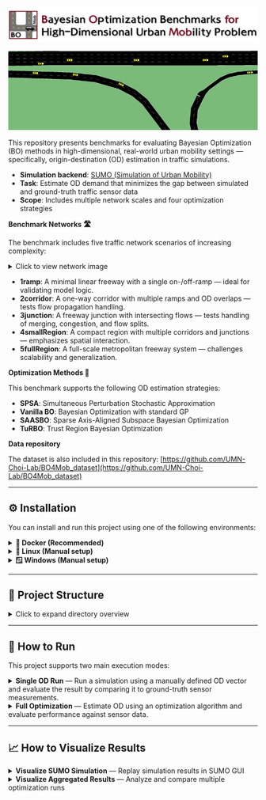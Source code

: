 ![Logo](assets/logo-repo.jpg)

![Intro Movie](assets/intro_movie.gif)

This repository presents benchmarks for evaluating Bayesian Optimization (BO) methods in high-dimensional, real-world urban mobility settings — specifically, origin-destination (OD) estimation in traffic simulations.

- **Simulation backend**: [SUMO (Simulation of Urban Mobility)](https://www.eclipse.org/sumo/)
- **Task**: Estimate OD demand that minimizes the gap between simulated and ground-truth traffic sensor data
- **Scope**: Includes multiple network scales and four optimization strategies

**Benchmark Networks 🛣️**

The benchmark includes five traffic network scenarios of increasing complexity:

<details>
<summary>Click to view network image</summary>

<p align="center">
  <img src="assets/network.jpg" alt="Benchmark Networks" width="650"/>
</p>

</details>

- **1ramp**: A minimal linear freeway with a single on-/off-ramp — ideal for validating model logic.
- **2corridor**: A one-way corridor with multiple ramps and OD overlaps — tests flow propagation handling.
- **3junction**: A freeway junction with intersecting flows — tests handling of merging, congestion, and flow splits.
- **4smallRegion**: A compact region with multiple corridors and junctions — emphasizes spatial interaction.
- **5fullRegion**: A full-scale metropolitan freeway system — challenges scalability and generalization.

**Optimization Methods 🎯**

This benchmark supports the following OD estimation strategies:

- **SPSA**: Simultaneous Perturbation Stochastic Approximation
- **Vanilla BO**: Bayesian Optimization with standard GP
- **SAASBO**: Sparse Axis-Aligned Subspace Bayesian Optimization
- **TuRBO**: Trust Region Bayesian Optimization

**Data repository**

The dataset is also included in this repository: [https://github.com/UMN-Choi-Lab/BO4Mob_dataset](https://github.com/UMN-Choi-Lab/BO4Mob_dataset)

---

## ⚙️ Installation

You can install and run this project using one of the following environments:

<details>
<summary><strong>🐳 Docker (Recommended)</strong></summary>
 This is the easiest and most reproducible way to run the benchmark.

### 🛠️ Step-by-Step

1. **Pull the Docker image from Docker Hub**  
    ```bash
    docker pull choisumn/botrafficsim
    ```
2. **Run the Docker container**
   ```bash
   docker run -it --name container_name choisumn/botrafficsim
   ```
3. **Initialize submodules (if needed)**

    When you run the docker container, SUMO is automatically installed. If the submodule does not work, run the following code:

   ```bash
   git submodule init
   git submodule update  
   ```

3. **Initialize submodules (if needed)**

    You can verify the default installation path by running:

    ```bash
    which sumo
    ```

    This should return the path `/opt/sumo-1.12/bin/sumo`.
   

</details>



<details> <summary><strong>🐧 Linux (Manual setup)</strong></summary>
 Follow this guide if you want to run outside Docker on Ubuntu or similar distributions.

### 🛠️ Step-by-Step

- This guide outlines how to set up the environment and build the project on **Ubuntu 22.04** with **Python 3.10**.

1. **System update & Python installation**

    ```bash
    sudo apt update && sudo apt upgrade -y
    sudo apt install -y python3 python3-pip
    ```

2. **Install required system libraries**
    ```bash
      sudo apt install -y \
          bash \
          curl \
          vim \
          git \
          cmake \
          g++ \
          build-essential \
          libxerces-c-dev \
          libfox-1.6-dev \
          libgdal-dev \
          libproj-dev \
          libgl2ps-dev \
          libsqlite3-dev \
          python3-dev
    ```

3. **Clone the project repository**
    ```bash
      git clone https://github.com/UMN-Choi-Lab/BO4Mob.git
      cd bo-urbanmobility-test
    ```

4. **Install Python dependencies**
    ```bash
      pip install --no-cache-dir -r requirements.txt
    ```

5. **Install and build SUMO**
  - Initialize submodules:
    ```bash
      git submodule init
      git submodule update 
    ```
  - Build SUMO:
    ```bash
      cd sumo/build
      cmake -DCMAKE_INSTALL_PREFIX=/opt/sumo-1.12 ..
      make -j$(nproc)
      sudo make install
    ```
  - Set environment variables:
    ```bash
      echo 'export SUMO_HOME=/opt/sumo-1.12/share/sumo' >> ~/.bashrc
      echo 'export PATH=$PATH:/opt/sumo-1.12/bin' >> ~/.bashrc
      source ~/.bashrc
    ```

6. **(Optional) If python Command Is Not Recognized**
  - If python is not mapped to python3, create the alias manually:
    ```bash
      sudo update-alternatives --install /usr/bin/python python /usr/bin/python3 1
    ```

7. ✅ **Done**
  - You can now run and test your project. To verify SUMO installation:
    ```bash
    which sumo
    ```
    This should return the path `/opt/sumo-1.12/bin/sumo`.


</details>



<details>
<summary><strong>🪟 Windows (Manual setup)</strong></summary>
Follow these steps to set up and run the benchmark on Windows without using Docker.

### 🛠️ Step-by-Step

1. **Check Your Python Version**
  - Make sure you have Python **3.10** installed.
  - To verify your Python version, run:
    ```bash
    python --version
    ```

2. **Download SUMO Version 1.12.0**
  - Visit [https://sumo.dlr.de/releases/1.12.0/](https://sumo.dlr.de/releases/1.12.0/)
  - Download either `sumo-win64-1.12.0.msi`
  - During installation:
    - Note the installation path (e.g., `C:\Program Files (x86)\Eclipse\Sumo\`)
    - Make sure to check the option:
      **"Set SUMO_HOME and adapt PATH and PYTHONPATH"**


3. **Clone the repository**
    ```bash
    git clone https://github.com/UMN-Choi-Lab/BO4Mob.git
    ```

4. **Install Python dependencies**
  - Navigate to the project folder and install required packages:

    ```bash
    pip install -r requirements.txt
    ```

5. **Run a code**
  - You're now ready to run the code within the cloned repository.
</details>

---

## 📂 Project Structure

<details>
<summary>Click to expand directory overview</summary>

- `src/` : Source code for running simulations and optimization (includes models, simulation logic, and optimization strategies)
- `output/` : Simulation and optimization results, including logs, figures, and route files
- `network/` : SUMO network files (`net.xml`, `taz.xml`, `od.xml`, etc.) for each scenario
- `sensor_data/` : Ground-truth sensor measurements used for evaluation
- `config/` : JSON configuration files defining each experiment setup
- `od_for_single_run/` : OD vectors for single-run simulations and input templates
- `visualization/` : Tools for SUMO GUI-based visualization and analysis notebooks
- `requirements.txt` : List of required Python packages
- `README.md` : Main documentation for the repository

</details>

---

## 🚀 How to Run

This project supports two main execution modes:

<details>
<summary><strong>Single OD Run</strong> — Run a simulation using a manually defined OD vector and evaluate the result by comparing it to ground-truth sensor measurements.</summary>

This mode runs a simulation using a manually defined OD vector (`x`) and compares the result with ground-truth measurements. Useful for baseline evaluation and sanity checks.

#### 🔧 Argument Details

- `--network_name`: One of `["1ramp", "2corridor", "3junction", "4smallRegion", "5fullRegion"]`
- `--date`: Integer representing the simulation date in `yymmdd` format (e.g., `221014` for October 14, 2022); one of `221008`-`221021`
- `--hour`: Time window for simulation in `HH-HH` format, where the first value is the start hour and the second is the end hour (e.g., `08-09` means from 08:00 to 09:00); one of `["06-07", "08-09", "17-18"]`
- `--routes_per_od`: *(optional)* Type of routes to use for the simulation; choose between `single` (default) for one representative route per OD pair, or `multiple` for multiple precomputed routes per OD pair
- `--od_values`: (Only for `1ramp`) Three integer OD values as direct input, e.g., `--od_values 2092 609 386`
  - The appropriate range for each OD value depends on spatiotemporal characteristics. For weekday morning peak hours, values up to 2500 per OD are recommended for the 1ramp network, and up to 2000 per OD for all other networks.
- `--od_csv`: CSV file with a `flow` column containing OD values (e.g., `od_1ramp.csv` in `od_for_single_run/`)
- `--launch_gui`: *(optional)* If provided, launches SUMO GUI after the simulation is completed

#### 📋 Step-by-Step Instructions

1. **Check ground-truth sensor data**

   Confirm that the following file exists: `sensor_data/{date}/gt_link_data_{network_name}_{date}_{hour}.csv`
   
   This file is required to evaluate the simulation by comparing it against real sensor flow data.

2. **Provide OD input and run the simulation**

   Depending on the network, you can either input OD values directly or use a CSV file located in `od_for_single_run/`.

   Use the following command structure:
    ```bash
    python src/single_od_run.py \
      --network_name ${NETWORK_NAME} \
      --date ${DATE} \
      --hour ${HOUR} \
      [--routes_per_od ${ROUTES_PER_OD}] \
      (--od_values V1 V2 V3) | (--od_csv ${CSV_FILENAME}) \
      [--launch_gui]
    ```
   
   Example
   - **For `1ramp` with direct OD values** (3 OD pairs):
      ```bash
      python src/single_od_run.py --network_name 1ramp --date 221014 --hour 08-09 --routes_per_od multiple --od_values 2092 609 386 --launch_gui
      ```
   - **For `1ramp` with CSV input**
      ```bash
      python src/single_od_run.py --network_name 1ramp --date 221014 --hour 08-09 --routes_per_od multiple --od_csv od_1ramp.csv --launch_gui
      ```

   - **For other networks with CSV input** (`2corridor`, `3junction`, etc.):
      ```bash
      python src/single_od_run.py --network_name 2corridor --date 221014 --hour 08-09 --routes_per_od multiple --od_csv od_2corridor.csv --launch_gui
      ```

   > The script automatically looks for the file in `od_for_single_run/`, so you only need to provide the file name.

3. **Check the results**

    Simulation outputs will be saved to the `output/single_od_run/` directory, with a folder name determined by your input:

      - If you used `--od_values 2092 609 386`, the folder will be: `output/single_od_run/221014_08-09_multiple_od_2092-609-386_values/`

    - If you used `--od_csv od_1ramp.csv`, the folder will be: `output/single_od_run/221014_08-09_multiple_od_1ramp_csv/`

    This folder will contain:
      - `simulation/`: SUMO route, OD, and link flow outputs
      - `result/`: Evaluation metrics (e.g., NRMSE)
      - `figs/`: Visualizations (e.g., link flow comparison, OD bar plots)

#### 📌 Notes

- This mode does **not** perform optimization — it simply evaluates a fixed OD input through one simulation.
- For large networks, simulation time and memory usage may increase significantly.
- Either --od_values or --od_csv must be provided. Supplying both or neither will result in an error.

</details>

<details>
<summary><strong>Full Optimization</strong> — Estimate OD using an optimization algorithm and evaluate performance against sensor data.</summary>

This mode runs an initial search followed by model-based optimization (if specified), then compares simulated link flows with ground-truth sensor data to evaluate performance.

#### 🔧 Argument Details

- `--network_name`: One of `["1ramp", "2corridor", "3junction", "4smallRegion", "5fullRegion"]`
- `--model_name`: Optimization model to run, one of `["initSearch", "spsa", "vanillabo", "saasbo", "turbo"]`
- `--date`: Integer representing the simulation date in `yymmdd` format (e.g., `221014` for October 14, 2022); one of `221008`-`221021`
- `--hour`: Time window for simulation in `HH-HH` format, where the first value is the start hour and the second is the end hour (e.g., `08-09` means from 08:00 to 09:00); one of `["06-07", "08-09", "17-18"]`
- `--routes_per_od`: *(optional)* Type of routes to use for the simulation; choose between `single` (default) for one representative route per OD pair, or `multiple` for multiple precomputed routes per OD pair
- `--seed`: Random seed for reproducibility (must be 1- or 2-digit integer)
- `--cpu_max`: Number of CPU cores to use for parallel simulation

#### 📋 Step-by-Step Instructions

1. **Check ground-truth sensor data**

   Make sure the sensor data exists in: `sensor_data/{date}/gt_link_data_{network_name}_{date}_{hour}.csv`

   This is required for computing the evaluation loss (e.g., NRMSE).

2. **Run the optimization**

   Use the following command structure:

    ```bash
    python src/full_optimization.py \
      --network_name ${NETWORK_NAME} \
      --model_name ${MODEL_NAME} \
      --date ${DATE} \
      --hour ${HOUR} \
      [--routes_per_od ${ROUTES_PER_OD}] \
      --seed ${SEED} \
      [--cpu_max ${NUM_CORES}]
    ```

   Example
   - **Run full optimization with BO**:
      ```
      python src/full_optimization.py --network_name 1ramp --model_name vanillabo --date 221014 --hour 08-09 --routes_per_od multiple --seed 1
      ```
   - **Run only initial search phase (no model optimization)**:
      ```
      python src/full_optimization.py --network_name 1ramp --model_name initSearch --date 221014 --hour 08-09 --routes_per_od multiple --seed 1
      ```

   If `model_name` is set to a model (e.g., `vanillabo`), it will:
   - First run the initial search phase.
   - Then proceed with the selected model optimization.

   Alternatively, you can run `--model_name initSearch` only if you want to generate initial data without optimization.

3. **Check the results**

   Optimization results will be saved under: `output/full_optimization/network_{network_name}_{model_name}_{date}_{hour}_{routes_per_od}_seed-{seed}/`

   Inside you'll find:
   - `simulation/`: Route, OD, and link flow files across iterations
   - `result/`: Evaluation metrics (e.g., NRMSE, run time)
   - `figs/`: Convergence plots, link flow comparisons

#### 📌 Notes

- If the initial search has already been completed for the same seed/config, only the model optimization will run.
- Some large networks (e.g., `4smallRegion`, `5fullRegion`) may require significant memory and CPU resources. Make sure your machine meets the requirements.
- You can limit CPU usage using the `--cpu_max` argument to avoid system overload.

</details>

---

## 📈 How to Visualize Results

<details>
<summary><strong>Visualize SUMO Simulation</strong> — Replay simulation results in SUMO GUI</summary>

Use this script to visually inspect the simulation results using the SUMO GUI. It works for both full optimization and single OD run experiments.

#### 🔧 Argument Details
- `--mode`: One of `["single_od_run", "full_optimization"]`
- `--network_name`: Name of the network scenario (e.g., `1ramp`)
- `--date`: Simulation date in `yymmdd` format (e.g., `221014`)
- `--hour`: Time window of the experiment (e.g., `08-09`)
- `--routes_per_od`: Type of routes to use for the simulation; choose between `single` (default) for one representative route per OD pair, or `multiple` for multiple precomputed routes per OD pair
- `--overwrite`: If set, overwrites the original route file after sorting by vehicle departure time
- `--od_input`: *(required for single_od_run)* Folder identifier, e.g., `od_1ramp_csv` or `od_2092_609_386_values`

  Only for `full_optimization` mode:
  - `--model_name`: Optimization algorithm name (e.g., `spsa`, `vanillabo`)
  - `--seed`: Integer seed used for the experiment (e.g., `1`)
  - `--epoch`, `--batch`: Epoch and batch indices of the optimization iteration to visualize

#### 📋 Step-by-Step Instructions

1. **Ensure a simulation has already been run**

   This script does not run simulations — it only visualizes existing ones.  
   Make sure your simulation output exists under `output/`.

   - For `single_od_run`, the folder format is:
     ```
     output/single_od_run/{date}_{hour}_{routes_per_od}_{od_input}/
     ```

   - For `full_optimization`, the folder format is:
     ```
     output/full_optimization/network_{network_name}_{model_name}_{date}_{hour}_{routes_per_od}_seed-{seed}/
     ```

3. **Run the visualization script**

   Use the following command structure:

   ```bash
   python visualization/sumo_gui_runner.py \
     --mode ${MODE} \
     --network_name ${NETWORK_NAME} \
     --date ${DATE} \
     --hour ${HOUR} \
     --od_input ${OD_INPUT} \
     [--routes_per_od ${ROUTES_PER_OD}] \
     [--model_name ${MODEL_NAME}] \
     [--seed ${SEED}] \
     [--epoch ${EPOCH}] \
     [--batch ${BATCH}] \
     [--overwrite]
   ```
   
   Example

    - Single OD Run:

      ```bash
      python visualization/sumo_gui_runner.py --mode single_od_run --network_name 1ramp --date 221014 --hour 08-09 --routes_per_od multiple --od_input od_1ramp_csv
      ```

    - Full Optimization:

      ```bash
      python visualization/sumo_gui_runner.py --mode full_optimization --network_name 1ramp --model_name vanillabo --date 221014 --hour 08-09 --routes_per_od multiple --seed 1 --epoch 1 --batch 1
      ```

#### 📌 Notes
* The script expects only one matching folder for the given input arguments. If multiple or no matches are found, it will raise an error.
* The simulation must have been run beforehand so that *_routes.vehroutes.xml exists

</details>


<details>
<summary><strong>Visualize Aggregated Results</strong> — Analyze and compare multiple optimization runs</summary>


</details>
